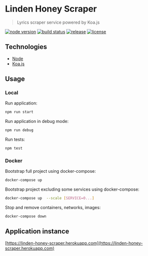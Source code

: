 # Linden Honey Scraper

> Lyrics scraper service powered by Koa.js

[![node version][node-image]][node-url]
[![build status][ci-image]][ci-url]
[![release][release-image]][release-url]
[![license][license-image]][license-url]

[node-image]: https://img.shields.io/badge/node->=12-brightgreen.svg?style=flat-square
[node-url]: https://nodejs.org/en/download/
[release-image]: https://img.shields.io/github/release/linden-honey/linden-honey-scraper.svg?style=flat-square
[release-url]: https://github.com/linden-honey/linden-honey-scraper/releases
[ci-image]: https://img.shields.io/github/workflow/status/linden-honey/linden-honey-scraper/CI
[ci-url]: https://github.com/linden-honey/linden-honey-scraper/actions
[license-image]: https://img.shields.io/github/license/mashape/apistatus.svg?style=flat-square
[license-url]: https://github.com/linden-honey/linden-honey-scraper/blob/master/LICENSE

## Technologies

- [Node](https://nodejs.org/)
- [Koa.js](https://koajs.com/)

## Usage

### Local

Run application:

```bash
npm run start
```

Run application in debug mode:

```bash
npm run debug
```

Run tests:

```bash
npm test
```

### Docker

Bootstrap full project using docker-compose:

```bash
docker-compose up
```

Bootstrap project excluding some services using docker-compose:

```bash
docker-compose up  --scale [SERVICE=0...]
```

Stop and remove containers, networks, images:

```bash
docker-compose down
```

## Application instance

[https://linden-honey-scraper.herokuapp.com](https://linden-honey-scraper.herokuapp.com)
